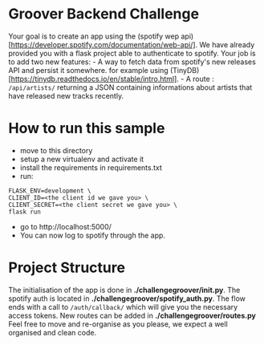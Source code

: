 # Groover Backend Challenge

Your goal is to create an app using the (spotify wep api)[https://developer.spotify.com/documentation/web-api/].
We have already provided you with a flask project able to authenticate to spotify.
Your job is to add two new features:
    - A way to fetch data from spotify's new releases API and persist it somewhere. for example using (TinyDB)[https://tinydb.readthedocs.io/en/stable/intro.html].
    - A route : `/api/artists/` returning a JSON containing informations about artists that have released new tracks recently.

# How to run this sample

- move to this directory
- setup a new virtualenv and activate it
- install the requirements in requirements.txt
- run:
```
FLASK_ENV=development \
CLIENT_ID=<the client id we gave you> \
CLIENT_SECRET=<the client secret we gave you> \
flask run
```
- go to http://localhost:5000/
- You can now log to spotify through the app.

# Project Structure

The initialisation of the app is done in **./challengegroover/__init__.py**.
The spotify auth is located in **./challengegroover/spotify_auth.py**. The flow ends with a call to `/auth/callback/` which will give you the necessary access tokens.
New routes can be added in **./challengegroover/routes.py**
Feel free to move and re-organise as you please, we expect a well organised and clean code.
